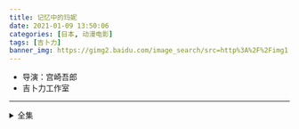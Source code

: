 ```yaml
---
title: 记忆中的玛妮
date: 2021-01-09 13:50:06
categories: [日本, 动漫电影]
tags: [吉卜力]
banner_img: https://gimg2.baidu.com/image_search/src=http%3A%2F%2Fimg1.doubanio.com%2Fview%2Fnote%2Fl%2Fpublic%2Fp67732747.jpg&refer=http%3A%2F%2Fimg1.doubanio.com&app=2002&size=f9999,10000&q=a80&n=0&g=0n&fmt=jpeg?sec=1612763536&t=b35c41fce1b44d82904bdfdfd7a5b63d
---
```

* 导演：宫崎吾郎
* 吉卜力工作室
---
<!-- more -->
<details>
<summary>全集</summary>
{% dplayer "url:https://zk2.cdt-md.com/2020/04/06/6IHjscXzNc0zSKil/playlist.m3u8" "type:hls" %}
</details>
